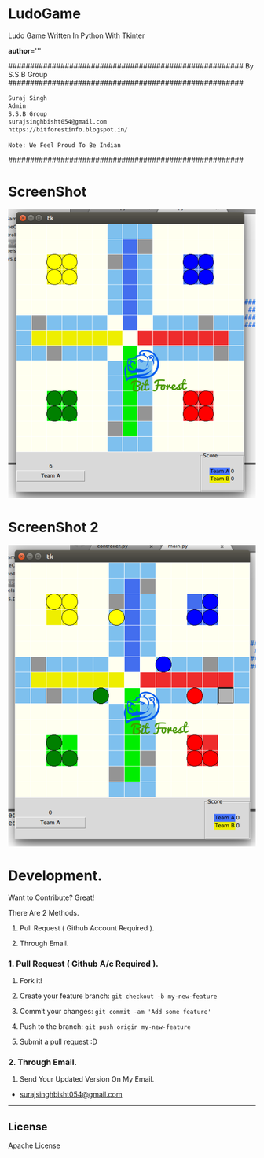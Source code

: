 # LudoGame
Ludo Game Written In Python With Tkinter

__author__='''

######################################################
                By S.S.B Group                          
######################################################

    Suraj Singh
    Admin
    S.S.B Group
    surajsinghbisht054@gmail.com
    https://bitforestinfo.blogspot.in/

    Note: We Feel Proud To Be Indian
######################################################

# ScreenShot

![ Screenshot](src/test.png?raw=true "ludogame")

# ScreenShot 2 

![ Screenshot](src/test2.png?raw=true "ludogame")


# Development.


Want to Contribute? Great!


There Are 2 Methods.

1. Pull Request ( Github Account Required ).

2. Through Email.


### 1. Pull Request ( Github A/c Required ). 

1. Fork it!

2. Create your feature branch: `git checkout -b my-new-feature`

3. Commit your changes: `git commit -am 'Add some feature'`

4. Push to the branch: `git push origin my-new-feature`

5. Submit a pull request :D



### 2. Through Email.

1. Send Your Updated Version On My Email.

- surajsinghbisht054@gmail.com


----

## License

Apache License

